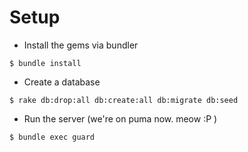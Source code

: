 # Setup

- Install the gems via bundler

```console
$ bundle install
```

- Create a database

```console
$ rake db:drop:all db:create:all db:migrate db:seed
```

- Run the server (we're on puma now. meow :P )

```console
$ bundle exec guard
```